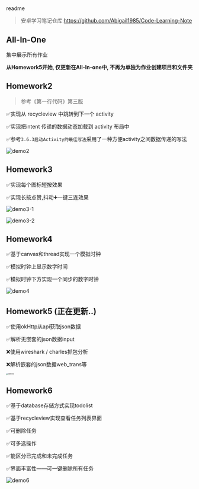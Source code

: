 # 

readme

> 安卓学习笔记仓库:https://github.com/Abigail1985/Code-Learning-Note


## All-In-One

集中展示所有作业

**从Homework5开始, 仅更新在All-In-one中, 不再为单独为作业创建项目和文件夹**



## Homework2

> 参考《第一行代码》第三版

✅实现从 recycleview 中跳转到下一个 activity

✅实现把intent 传递的数据动态加载到 activity 布局中

✅参考`3.6.3启动Activity的最佳写法`采用了一种方便activity之间数据传递的写法

![demo2](DemoGif/demo2.gif)

## Homework3

✅实现每个图标短按效果

✅实现长按点赞,抖动➕一键三连效果

![demo3-1](DemoGif/demo3-1.gif)

![demo3-2](DemoGif/demo3-2.gif)



## Homework4

✅基于canvas和thread实现一个模拟时钟

✅模拟时钟上显示数字时间

✅模拟时钟下方实现一个同步的数字时钟

![demo4](DemoGif/demo4.gif)



## Homework5 (正在更新..)

✅使用okHttp从api获取json数据

✅解析无嵌套的json数据input

❌使用wireshark / charles抓包分析

❌解析嵌套的json数据web_trans等

<img src="DemoGif/demo5.jpg" alt="demo5" style="zoom: 33%;" />



## Homework6

✅基于database存储方式实现todolist 

✅基于recycleview实现查看任务列表界面

✅可删除任务

✅可多选操作

✅能区分已完成和未完成任务

✅界面丰富性——可一键删除所有任务

![demo6](DemoGif/demo6.gif)
